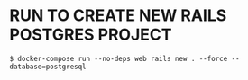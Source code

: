 # RUN TO CREATE NEW RAILS POSTGRES PROJECT 
`$ docker-compose run --no-deps web rails new . --force --database=postgresql`
